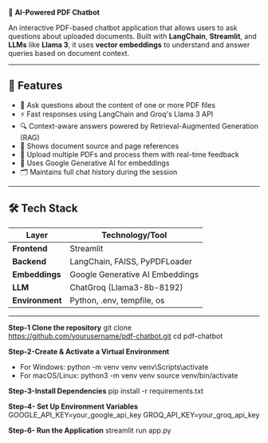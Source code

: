 📄  **AI-Powered PDF Chatbot**

An interactive PDF-based chatbot application that allows users
to ask questions about uploaded documents. Built with **LangChain**, 
**Streamlit**, and **LLMs** like **Llama 3**, it uses **vector embeddings**
to understand and answer queries based on document context.

---

## 🚀 Features

- 🧠 Ask questions about the content of one or more PDF files
- ⚡ Fast responses using LangChain and Groq's Llama 3 API
- 🔍 Context-aware answers powered by Retrieval-Augmented Generation (RAG)
- 🧾 Shows document source and page references
- 📂 Upload multiple PDFs and process them with real-time feedback
- 🧠 Uses Google Generative AI for embeddings
- 🗂️ Maintains full chat history during the session

---

## 🛠️ Tech Stack

| Layer         | Technology/Tool                     |
|---------------|-------------------------------------|
| **Frontend**  | Streamlit                           |
| **Backend**   | LangChain, FAISS, PyPDFLoader       |
| **Embeddings**| Google Generative AI Embeddings     |
| **LLM**       | ChatGroq (Llama3-8b-8192)           |
| **Environment** | Python, .env, tempfile, os        |

---

**Step-1 Clone the repository**
 git clone https://github.com/yourusername/pdf-chatbot.git
 cd pdf-chatbot

**Step-2-Create & Activate a Virtual Environment**
- For Windows:
      python -m venv venv
      venv\Scripts\activate
- For macOS/Linux:
      python3 -m venv venv
      source venv/bin/activate

**Step-3-Install Dependencies**
 pip install -r requirements.txt

**Step-4-  Set Up Environment Variables**
   GOOGLE_API_KEY=your_google_api_key
   GROQ_API_KEY=your_groq_api_key
   
**Step-6- Run the Application**
   streamlit run app.py
  




